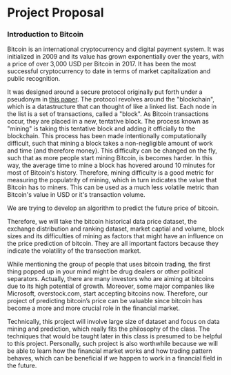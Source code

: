 # Project Proposal

### Introduction to Bitcoin

Bitcoin is an international cryptocurrency and digital payment system. It was initialized in 2009 and its value has grown exponentially over the years, with a price of over 3,000 USD per Bitcoin in 2017. It has been the most successful cryptocurrency to date in terms of market capitalization and public recognition.

It was designed around a secure protocol originally put forth under a pseudonym in [this paper](https://bitcoin.org/en/bitcoin-paper). The protocol revolves around the "blockchain", which is a datastructure that can thought of like a linked list. Each node in the list is a set of transactions, called a "block". As Bitcoin transactions occur, they are placed in a new, tentative block. The process known as "mining" is taking this tentative block and adding it officially to the blockchain. This process has been made intentionally computationally difficult, such that mining a block takes a non-negligible amount of work and time (and therefore money). This difficulty can be changed on the fly, such that as more people start mining Bitcoin, is becomes harder. In this way, the average time to mine a block has hovered around 10 minutes for most of Bitcoin's history. Therefore, mining difficulty is a good metric for measuring the populatrity of mining, which in turn indicates the value that Bitcoin has to miners. This can be used as a much less volatile metric than Bitcoin's value in USD or it's transaction volume.

We are trying to develop an algorithm to predict the future price of bitcoin.

Therefore, we will take the bitcoin historical data price dataset, the exchange distribution and ranking dataset, market captial and volume, block sizes and its difficulties of mining as factors that might have an influence on the price prediction of bitcoin. They are all important factors because they indicate the volatility of the transection market. 

While mentioning the group of people that uses bitcoin trading, the first thing popped up in your mind might be drug dealers or other political separators. Actually, there are many investors who are aiming at bitcoins due to its high potential of growth. Moreover, some major companies like Microsoft, overstock.com, start accepting bitcoins now. Therefore, our project of predicting bitcoin’s price can be valuable since bitcoin has become a more and more crucial role in the financial market. 

Technically, this project will involve large size of dataset and focus on data mining and prediction, which really fits the philosophy of the class. The techniques that would be taught later in this class is presumed to be helpful to this project. Personally, such project is also worthwhile because we will be able to learn how the financial market works and how trading pattern behaves, which can be beneficial if we happen to work in a financial field in the future. 
